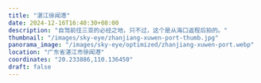 ```yaml
---
title: "湛江徐闻港"
date: 2024-12-16T16:40:30+08:00
description: "自驾前往三亚的必经之地，只不过，这个是从海口返程后拍的。"
thumbnail: "/images/sky-eye/zhanjiang-xuwen-port-thumb.jpg"
panorama_image: "/images/sky-eye/optimized/zhanjiang-xuwen-port.webp"
location: "广东省湛江市徐闻港"
coordinates: "20.233886,110.136450"
draft: false
---
```

